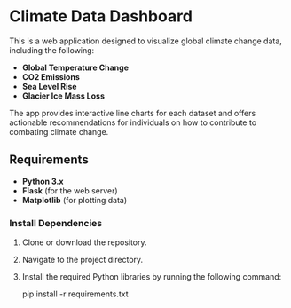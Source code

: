# Climate Data Dashboard

This is a web application designed to visualize global climate change data, including the following:

- **Global Temperature Change**
- **CO2 Emissions**
- **Sea Level Rise**
- **Glacier Ice Mass Loss**

The app provides interactive line charts for each dataset and offers actionable recommendations for individuals on how to contribute to combating climate change.

## Requirements

- **Python 3.x**
- **Flask** (for the web server)
- **Matplotlib** (for plotting data)

### Install Dependencies

1. Clone or download the repository.
2. Navigate to the project directory.
3. Install the required Python libraries by running the following command:

   pip install -r requirements.txt
